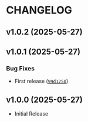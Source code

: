 # CHANGELOG

<!-- version list -->

## v1.0.2 (2025-05-27)


## v1.0.1 (2025-05-27)

### Bug Fixes

- First release
  ([`99d1250`](https://github.com/PhilipWee/migra/commit/99d1250bb26a47e8cfadbfbb33112b1c75e4dd0d))


## v1.0.0 (2025-05-27)

- Initial Release
